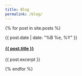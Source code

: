 ```yaml
---
title: Blog
permalink: /blog/
---
```


{% for post in site.posts %}
<article class="post">
	<time>{{ post.date | date: "%B %e, %Y" }}</time>
	<h4><a href="{{ post.url }}">{{ post.title }}</a></h4>
	<p>{{ post.excerpt }}</p>
</article>
{% endfor %}
